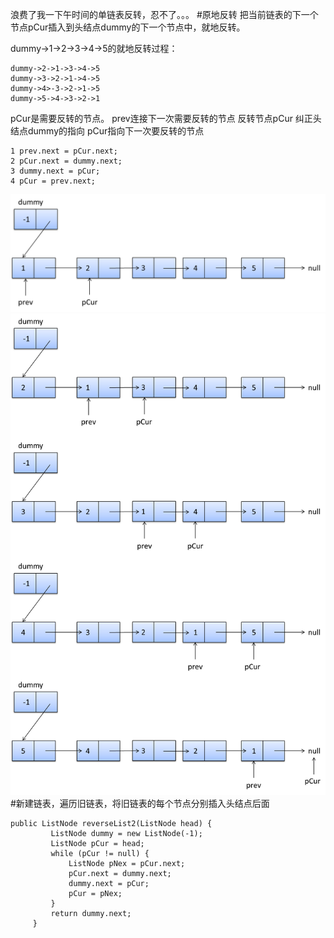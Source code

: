 浪费了我一下午时间的单链表反转，忍不了。。。
#原地反转
把当前链表的下一个节点pCur插入到头结点dummy的下一个节点中，就地反转。

dummy->1->2->3->4->5的就地反转过程：
```
dummy->2->1->3->4->5
dummy->3->2->1->4->5
dummy->4>-3->2->1->5
dummy->5->4->3->2->1
```
pCur是需要反转的节点。
prev连接下一次需要反转的节点
反转节点pCur
纠正头结点dummy的指向
pCur指向下一次要反转的节点
```
1 prev.next = pCur.next;
2 pCur.next = dummy.next;
3 dummy.next = pCur;
4 pCur = prev.next;
```
![](单链表反转1.png)
![](单链表反转2.png)
#新建链表，遍历旧链表，将旧链表的每个节点分别插入头结点后面
```
public ListNode reverseList2(ListNode head) {
         ListNode dummy = new ListNode(-1);
         ListNode pCur = head;
         while (pCur != null) {
             ListNode pNex = pCur.next;
             pCur.next = dummy.next;
             dummy.next = pCur;
             pCur = pNex;
         }
         return dummy.next;
     }
```
